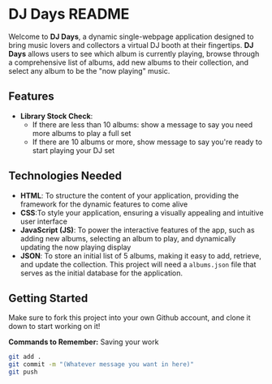# DJ Days README

Welcome to **DJ Days**, a dynamic single-webpage application designed to bring music lovers and collectors a virtual DJ booth at their fingertips. **DJ Days** allows users to see which album is currently playing, browse through a comprehensive list of albums, add new albums to their collection, and select any album to be the "now playing" music. 

## Features

<!-- - **Now Playing Display**: The top section of the app showcases the album that is currently playing, displaying its cover art, title, and artist. -->
<!-- - **Album List**: A comprehensive list of all albums available in your collection. Users can scroll through and select any album to play next. -->
<!-- - **Add New Album**: Users can add new albums to the list by entering the album's details, including its title, artist, genre, and cover art URL. -->
<!-- - **Dynamic Selection**: Click on any album from the list to make it the "now playing" album, updating the display automatically -->
- **Library Stock Check**: 
    - If there are less than 10 albums: show a message to say you need more albums to play a full set
    - If there are 10 albums or more, show message to say you're ready to start playing your DJ set
<!-- - **JSON File**: A JSON file with 5 albums already added in it -->

## Technologies Needed

- **HTML**: To structure the content of your application, providing the framework for the dynamic features to come alive
- **CSS**:To style your application, ensuring a visually appealing and intuitive user interface
- **JavaScript (JS)**: To power the interactive features of the app, such as adding new albums, selecting an album to play, and dynamically updating the now playing display
- **JSON**: To store an initial list of 5 albums, making it easy to add, retrieve, and update the collection. This project will need a `albums.json` file that serves as the initial database for the application.

## Getting Started
Make sure to fork this project into your own Github account, and clone it down to start working on it!

**Commands to Remember:** Saving your work

```zsh
git add .
git commit -m "(Whatever message you want in here)"
git push
```
